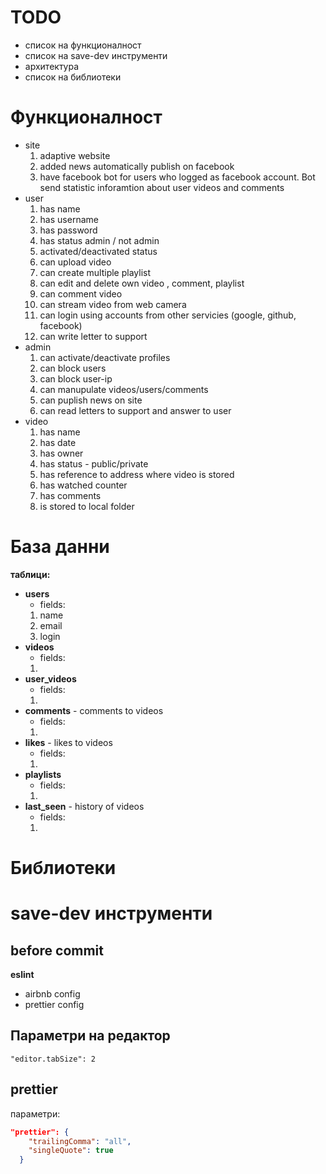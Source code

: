 # TODO

* список на функционалност
* список на save-dev инструменти
* архитектура
* список на библиотеки

# Функционалност

* site
  1.  adaptive website
  2.  added news automatically publish on facebook
  3.  have facebook bot for users who logged as facebook account. Bot send statistic inforamtion about user videos and comments
* user
  1.  has name
  1.  has username
  1.  has password
  1.  has status admin / not admin
  1.  activated/deactivated status
  1.  can upload video
  1.  can create multiple playlist
  1.  can edit and delete own video , comment, playlist
  1.  can comment video
  1.  can stream video from web camera
  1.  can login using accounts from other servicies (google, github, facebook)
  1.  can write letter to support
* admin
  1.  can activate/deactivate profiles
  1.  can block users
  1.  can block user-ip
  1.  can manupulate videos/users/comments
  1.  can puplish news on site
  1.  can read letters to support and answer to user
* video
  1.  has name
  1.  has date
  1.  has owner
  1.  has status - public/private
  1.  has reference to address where video is stored
  1.  has watched counter
  1.  has comments
  1.  is stored to local folder

# База данни

**таблици:**

* **users**
  * fields:
  1.  name
  2.  email
  3.  login
* **videos**
  * fields:
  1.
* **user_videos**
  * fields:
  1.
* **comments** - comments to videos
  * fields:
  1.
* **likes** - likes to videos
  * fields:
  1.
* **playlists**
  * fields:
  1.
* **last_seen** - history of videos
  * fields:
  1.

# Библиотеки

# save-dev инструменти

## before commit

**eslint**

* airbnb config
* prettier config

## Параметри на редактор

```
"editor.tabSize": 2
```

## prettier

параметри:

```json
"prettier": {
    "trailingComma": "all",
    "singleQuote": true
  }
```
